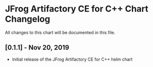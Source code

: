 # JFrog Artifactory CE for C++ Chart Changelog
All changes to this chart will be documented in this file.

## [0.1.1] - Nov 20, 2019
* Initial release of the JFrog Artifactory CE for C++ helm chart
